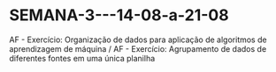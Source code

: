 # SEMANA-3---14-08-a-21-08
AF - Exercício: Organização de dados para aplicação de algoritmos de aprendizagem de máquina / AF - Exercício: Agrupamento de dados de diferentes fontes em uma única planilha
